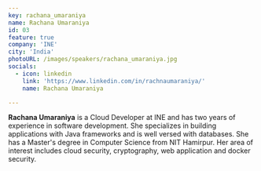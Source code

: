 ```yaml
---
key: rachana_umaraniya
name: Rachana Umaraniya
id: 03
feature: true
company: 'INE'
city: 'India'
photoURL: /images/speakers/rachana_umaraniya.jpg
socials:
  - icon: linkedin
    link: 'https://www.linkedin.com/in/rachnaumaraniya/'
    name: Rachana Umaraniya

---
```

**Rachana Umaraniya** is a Cloud Developer at INE and has two years of experience in software development. She specializes in building applications with Java frameworks and is well versed with databases. She has a Master's degree in Computer Science from NIT Hamirpur. Her area of interest includes cloud security, cryptography, web application and docker security.
